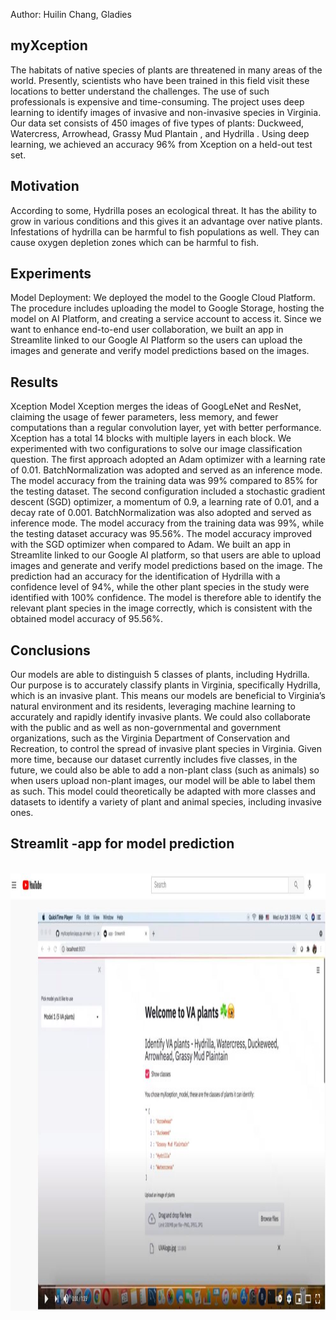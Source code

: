 Author: Huilin Chang, Gladies
## myXception
The habitats of native species of plants are threatened in many areas of the world. Presently, scientists who have been trained in this field visit these locations to better understand the challenges. The use of such professionals is expensive and time-consuming.
The project uses deep learning to identify images of invasive and non-invasive species in Virginia. Our data set consists of 450 images of five types of plants: Duckweed, Watercress, Arrowhead, Grassy Mud Plantain , and Hydrilla . Using deep learning, we achieved an accuracy 96% from Xception on a held-out test set.
## Motivation
According to some, Hydrilla poses an ecological threat. It has the ability to grow in various conditions and this gives it an advantage over native plants. Infestations of hydrilla can be harmful to fish populations as well. They can cause oxygen depletion zones which can be harmful to fish.

## Experiments
Model Deployment: We deployed the model to the Google Cloud Platform. The procedure includes uploading the model to Google Storage, hosting the model on AI Platform, and creating a service account to access it. Since we want to enhance end-to-end user collaboration, we built an app in Streamlite linked to our Google AI Platform so the users can upload the images and generate and verify model predictions based on the images.

## Results 
Xception Model
Xception merges the ideas of GoogLeNet and ResNet, claiming the usage of fewer parameters, less memory, and fewer computations than a regular convolution layer, yet with better performance. Xception has a total 14 blocks with multiple layers in each block. We experimented with two configurations to solve our image classification question. The first approach adopted an Adam optimizer with a learning rate of 0.01. BatchNormalization was adopted and served as an inference mode. The model accuracy from the training data was 99% compared to 85% for the testing dataset. The second configuration included a stochastic gradient descent (SGD) optimizer, a momentum of 0.9, a learning rate of 0.01, and a decay rate of 0.001. BatchNormalization was also adopted and served as inference mode. The model accuracy from the training data was 99%, while the testing dataset accuracy was 95.56%. The model accuracy improved with the SGD optimizer when compared to Adam. 
We built an app in Streamlite linked to our Google AI platform, so that users are able to upload  images and generate and verify model predictions based on the image. The prediction had an accuracy for the identification of  Hydrilla with a  confidence level of 94%, while the other plant species  in the study were identified with 100% confidence. The model is therefore able to identify the relevant plant species in the image correctly, which is consistent with the obtained model accuracy of 95.56%. 

## Conclusions
Our models are able to distinguish 5 classes of plants, including Hydrilla. Our purpose is to accurately classify plants in Virginia, specifically Hydrilla, which is an invasive plant. This means our models are beneficial to Virginia’s natural environment and its residents, leveraging machine learning to accurately and rapidly identify invasive plants. We could also collaborate with the public and as well as non-governmental and government organizations, such as the Virginia Department of Conservation and Recreation, to control the spread of invasive plant species in Virginia. 
Given more time, because our dataset currently includes five classes, in the future, we could also be able to add a non-plant class (such as animals) so when users upload non-plant images, our model will be able to label them as such. This model could theoretically be adapted with more classes and datasets to identify a variety of plant and animal species, including invasive ones.


## Streamlit -app for model prediction
<br>
<img height = "700" src="https://github.com/gladieschanggoodluck/myXception/blob/main/image/VAplantPrediction.JPG"/>
<br>
